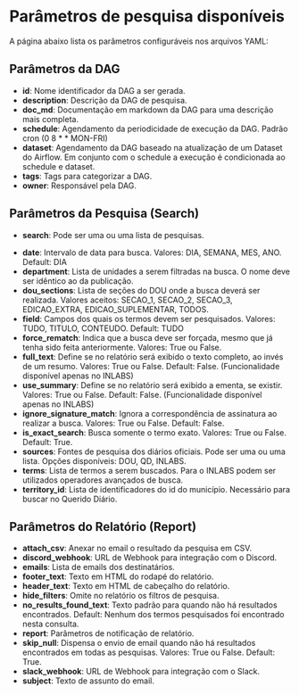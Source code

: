 # Parâmetros de pesquisa disponíveis

A página abaixo lista os parâmetros configuráveis nos arquivos YAML:

## Parâmetros da DAG
* **id**: Nome identificador da DAG a ser gerada.
* **description**: Descrição da DAG de pesquisa.
* **doc_md**: Documentação em markdown da DAG para uma descrição mais completa.
* **schedule**: Agendamento da periodicidade de execução da DAG. Padrão cron (0 8 * * MON-FRI)
* **dataset**: Agendamento da DAG baseado na atualização de um Dataset do Airflow. Em conjunto com o schedule a execução é condicionada ao schedule e dataset.
* **tags**: Tags para categorizar a DAG.
* **owner**: Responsável pela DAG.

## Parâmetros da Pesquisa (Search)
* **search**: Pode ser uma ou uma lista de pesquisas.
- **date**: Intervalo de data para busca. Valores: DIA, SEMANA, MES, ANO. Default: DIA
- **department**: Lista de unidades a serem filtradas na busca. O nome deve ser idêntico ao da publicação.
- **dou_sections**: Lista de seções do DOU onde a busca deverá ser realizada. Valores aceitos: SECAO_1, SECAO_2, SECAO_3, EDICAO_EXTRA, EDICAO_SUPLEMENTAR, TODOS.
- **field**: Campos dos quais os termos devem ser pesquisados. Valores: TUDO, TITULO, CONTEUDO. Default: TUDO
- **force_rematch**: Indica que a busca deve ser forçada, mesmo que já tenha sido feita anteriormente. Valores: True ou False.
- **full_text**: Define se no relatório será exibido o texto completo, ao invés de um resumo. Valores: True ou False. Default: False. (Funcionalidade disponível apenas no INLABS)
- **use_summary**: Define se no relatório será exibido a ementa, se existir. Valores: True ou False. Default: False. (Funcionalidade disponível apenas no INLABS)
- **ignore_signature_match**: Ignora a correspondência de assinatura ao realizar a busca. Valores: True ou False. Default: False.
- **is_exact_search**: Busca somente o termo exato. Valores: True ou False. Default: True.
- **sources**: Fontes de pesquisa dos diários oficiais. Pode ser uma ou uma lista. Opções disponíveis: DOU, QD, INLABS.
- **terms**: Lista de termos a serem buscados. Para o INLABS podem ser utilizados operadores avançados de busca.
- **territory_id**: Lista de identificadores do id do município. Necessário para buscar no Querido Diário.

## Parâmetros do Relatório (Report)
- **attach_csv**: Anexar no email o resultado da pesquisa em CSV.
- **discord_webhook**: URL de Webhook para integração com o Discord.
- **emails**: Lista de emails dos destinatários.
- **footer_text**: Texto em HTML do rodapé do relatório.
- **header_text**: Texto em HTML de cabeçalho do relatório.
- **hide_filters**: Omite no relatório os filtros de pesquisa.
- **no_results_found_text**: Texto padrão para quando não há resultados encontrados. Default: Nenhum dos termos pesquisados foi encontrado nesta consulta.
- **report**: Parâmetros de notificação de relatório.
- **skip_null**: Dispensa o envio de email quando não há resultados encontrados em todas as pesquisas. Valores: True ou False. Default: True.
- **slack_webhook**: URL de Webhook para integração com o Slack.
- **subject**: Texto de assunto do email.

